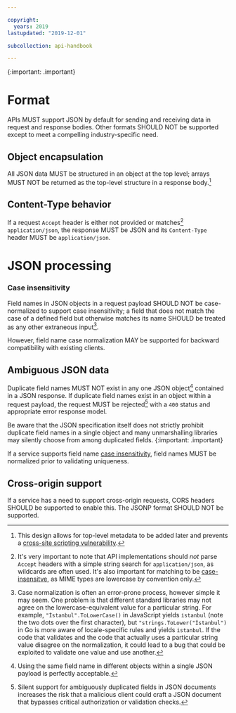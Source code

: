 ```yaml
---

copyright:
  years: 2019
lastupdated: "2019-12-01"

subcollection: api-handbook

---
```


{:important: .important}

# Format

APIs MUST support JSON by default for sending and receiving data in request and response
bodies. Other formats SHOULD NOT be supported except to meet a compelling
industry-specific need.

## Object encapsulation

All JSON data MUST be structured in an object at the top level; arrays MUST NOT be returned as the
top-level structure in a response body.[^never-use-root-arrays]

## Content-Type behavior

If a request `Accept` header is either not provided or matches[^matching-accept-content-type]
`application/json`, the response MUST be JSON and its `Content-Type` header MUST be
`application/json`.

# JSON processing

### Case insensitivity

Field names in JSON objects in a request payload SHOULD NOT be case-normalized to support case
insensitivity; a field that does not match the case of a defined field but otherwise matches its
name SHOULD be treated as any other extraneous input[^field-case-normalization].

However, field name case normalization MAY be supported for backward compatibility with existing
clients.

[^field-case-normalization]: Case normalization is often an error-prone process, however simple
  it may seem. One problem is that different standard libraries may not agree on the
  lowercase-equivalent value for a particular string. For example, `"İstanbul".ToLowerCase()` in
  JavaScript yields `i̇stanbul` (note the two dots over the first character), but
  `"strings.ToLower("İstanbul")` in Go is more aware of locale-specific rules and yields `istanbul`.
  If the code that validates and the code that actually uses a particular string value disagree on
  the normalization, it could lead to a bug that could be exploited to validate one value and use
  another.
  
## Ambiguous JSON data

Duplicate field names MUST NOT exist in any one JSON object[^one-json-object] contained in a JSON
response. If duplicate field names exist in an object within a request payload, the request MUST be
rejected[^duplicate-json-field-names] with a `400` status and appropriate error response model.

Be aware that the JSON specification itself does not strictly prohibit duplicate field names in a
single object and many unmarshalling libraries may silently choose from among duplicated fields.
{:important: .important}

If a service supports field name [case insensitivity](#case-insensitivity), field names MUST be
normalized prior to validating uniqueness.

[^one-json-object]: Using the same field name in different objects within a single JSON payload is
  perfectly acceptable.

[^duplicate-json-field-names]: Silent support for ambiguously duplicated fields in JSON documents
  increases the risk that a malicious client could craft a JSON document that bypasses critical
  authorization or validation checks.

## Cross-origin support

If a service has a need to support cross-origin requests, CORS headers SHOULD be supported to enable
this. The JSONP format SHOULD NOT be supported.

[^never-use-root-arrays]: This design allows for top-level metadata to be added later and prevents a
  [cross-site scripting
  vulnerability](http://haacked.com/archive/2008/11/20/anatomy-of-a-subtle-json-vulnerability.aspx/).

[^matching-accept-content-type]: It's very important to note that API implementations should _not_
  parse `Accept` headers with a simple string search for `application/json`, as wildcards are often
  used. It's also important for matching to be
  [case-insensitve](https://tools.ietf.org/html/rfc2045#section-5.1), as MIME types are lowercase by
  convention only.

